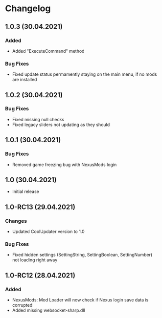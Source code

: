 # Changelog

## 1.0.3 (30.04.2021)

### Added

- Added "ExecuteCommand" method

### Bug Fixes

- Fixed update status permamently staying on the main menu, if no mods are installed

## 1.0.2 (30.04.2021)

### Bug Fixes

- Fixed missing null checks
- Fixed legacy sliders not updating as they should

## 1.0.1 (30.04.2021)

### Bug Fixes

- Removed game freezing bug with NexusMods login

## 1.0 (30.04.2021)

- Initial release

## 1.0-RC13 (29.04.2021)

### Changes

- Updated CoolUpdater version to 1.0

### Bug Fixes

- Fixed hidden settings (SettingString, SettingBoolean, SettingNumber) not loading right away

## 1.0-RC12 (28.04.2021)

### Added

- NexusMods: Mod Loader will now check if Nexus login save data is corrupted
- Added missing websocket-sharp.dll
